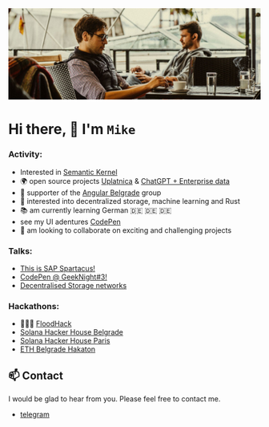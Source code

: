 <img src="./src/mvp-workshop.jpeg" />

# Hi there, 👋 I'm `Mike`

### Activity:

-   Interested in [Semantic Kernel](https://github.com/microsoft/semantic-kernel)
-   🌍 open source projects [Uplatnica](https://github.com/Code-for-Serbia/uplatnica) & [ChatGPT + Enterprise data](https://github.com/Azure-Samples/azure-search-openai-demo)
-   📣 supporter of the [Angular Belgrade](https://twitter.com/angularbelgrade) group
-   🫙 interested into decentralized storage, machine learning and Rust
-   📚 am currently learning German 🇩🇪 🇩🇪 🇩🇪
-   see my UI adentures [CodePen](https://codepen.io/itmNFT)
-   👯 am looking to collaborate on exciting and challenging projects

### Talks:

-   [This is SAP Spartacus!](https://www.youtube.com/watch?v=0RWV5H8qKoc&t=71s)
-   [CodePen @ GeekNight#3!](https://youtu.be/CNoo5XM6lhg?t=4231)
-   [Decentralised Storage networks](https://drive.google.com/file/d/1su-4upieOswXP0ZZSxcblOFIulvuLCwL/view?usp=share_link)

### Hackathons:

-   🥇🥇🥇 [FloodHack](https://www.rts.rs/page/magazine/ci/story/1880/%D0%A2%D0%B5%D1%85%D0%BD%D0%BE%D0%BB%D0%BE%D0%B3%D0%B8%D1%98a/1625000/%D0%9F%D1%80%D0%BE%D0%B3%D1%80%D0%B0%D0%BC%D0%B5%D1%80%D0%B8+%D1%83+%D0%B1%D0%BE%D1%80%D0%B1%D0%B8+%D0%BF%D1%80%D0%BE%D1%82%D0%B8%D0%B2+%D0%BF%D0%BE%D0%BF%D0%BB%D0%B0%D0%B2%D0%B0.html)
-   [Solana Hacker House Belgrade](https://www.youtube.com/watch?v=U5v1jLaoThQ&t=942s)
-   [Solana Hacker House Paris](https://youtu.be/-t-QstA2Nng?t=6128)
-   [ETH Belgrade Hakaton](https://www.loom.com/share/37ec3116acbf44b98b0835b8b5893f89)

## :mailbox: Contact

<div align='left'>

I would be glad to hear from you. Please feel free to contact me.

-   [telegram](https://t.me/itmnft)

<div>
